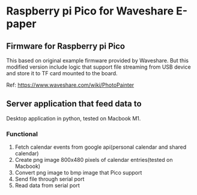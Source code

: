 # Raspberry pi Pico for Waveshare E-paper

## Firmware for Raspberry pi Pico
This based on original example firmware provided by Waveshare.
But this modified version include logic that support file streaming from USB device and store it to TF card mounted to the board.

Ref: https://www.waveshare.com/wiki/PhotoPainter



## Server application that feed data to 
Desktop application in python, tested on Macbook M1.
### Functional
1. Fetch calendar events from google api(personal calendar and shared calendar)
2. Create png image 800x480 pixels of calendar entries(tested on Macbook)
3. Convert png image to bmp image that Pico support
4. Send file through serial port
5. Read data from serial port